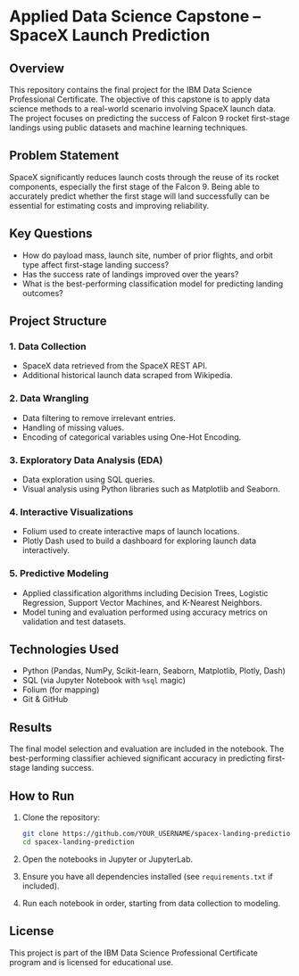 # Applied Data Science Capstone – SpaceX Launch Prediction

## Overview

This repository contains the final project for the IBM Data Science Professional Certificate. The objective of this capstone is to apply data science methods to a real-world scenario involving SpaceX launch data. The project focuses on predicting the success of Falcon 9 rocket first-stage landings using public datasets and machine learning techniques.

## Problem Statement

SpaceX significantly reduces launch costs through the reuse of its rocket components, especially the first stage of the Falcon 9. Being able to accurately predict whether the first stage will land successfully can be essential for estimating costs and improving reliability.

## Key Questions

* How do payload mass, launch site, number of prior flights, and orbit type affect first-stage landing success?
* Has the success rate of landings improved over the years?
* What is the best-performing classification model for predicting landing outcomes?

## Project Structure

### 1. Data Collection

* SpaceX data retrieved from the SpaceX REST API.
* Additional historical launch data scraped from Wikipedia.

### 2. Data Wrangling

* Data filtering to remove irrelevant entries.
* Handling of missing values.
* Encoding of categorical variables using One-Hot Encoding.

### 3. Exploratory Data Analysis (EDA)

* Data exploration using SQL queries.
* Visual analysis using Python libraries such as Matplotlib and Seaborn.

### 4. Interactive Visualizations

* Folium used to create interactive maps of launch locations.
* Plotly Dash used to build a dashboard for exploring launch data interactively.

### 5. Predictive Modeling

* Applied classification algorithms including Decision Trees, Logistic Regression, Support Vector Machines, and K-Nearest Neighbors.
* Model tuning and evaluation performed using accuracy metrics on validation and test datasets.

## Technologies Used

* Python (Pandas, NumPy, Scikit-learn, Seaborn, Matplotlib, Plotly, Dash)
* SQL (via Jupyter Notebook with `%sql` magic)
* Folium (for mapping)
* Git & GitHub

## Results

The final model selection and evaluation are included in the notebook. The best-performing classifier achieved significant accuracy in predicting first-stage landing success.

## How to Run

1. Clone the repository:

   ```bash
   git clone https://github.com/YOUR_USERNAME/spacex-landing-prediction.git
   cd spacex-landing-prediction
   ```

2. Open the notebooks in Jupyter or JupyterLab.

3. Ensure you have all dependencies installed (see `requirements.txt` if included).

4. Run each notebook in order, starting from data collection to modeling.

## License

This project is part of the IBM Data Science Professional Certificate program and is licensed for educational use.

